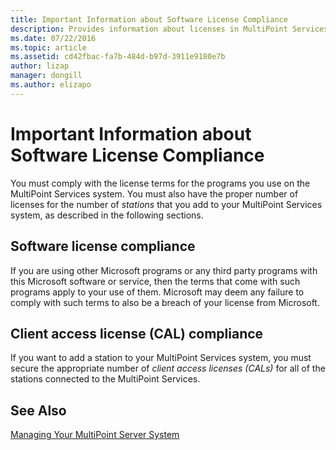 ```yaml
---
title: Important Information about Software License Compliance
description: Provides information about licenses in MultiPoint Services.
ms.date: 07/22/2016
ms.topic: article
ms.assetid: cd42fbac-fa7b-484d-b97d-3911e9180e7b
author: lizap
manager: dongill
ms.author: elizapo
---
```

# Important Information about Software License Compliance
You must comply with the license terms for the programs you use on the MultiPoint Services system. You must also have the proper number of licenses for the number of *stations* that you add to your MultiPoint Services system, as described in the following sections.

## Software license compliance
If you are using other Microsoft programs or any third party programs with this Microsoft software or service, then the terms that come with such programs apply to your use of them. Microsoft may deem any failure to comply with such terms to also be a breach of your license from Microsoft.

## Client access license (CAL) compliance
If you want to add a station to your MultiPoint Services system, you must secure the appropriate number of *client access licenses (CALs)* for all of the stations connected to the MultiPoint Services.

## See Also
[Managing Your MultiPoint Server System](managing-your-multipoint-services-system.md)

